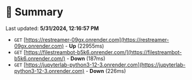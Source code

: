 # 📖 Summary
Last updated: **5/31/2024, 12:16:57 PM**

- `GET` [https://restreamer-09gx.onrender.com](https://restreamer-09gx.onrender.com) - **Up** (22955ms)
- `GET` [https://filestreambot-b5k6.onrender.com/](https://filestreambot-b5k6.onrender.com/) - **Down** (187ms)
- `GET` [https://jupyterlab-python3-12-3.onrender.com](https://jupyterlab-python3-12-3.onrender.com) - **Down** (226ms)
